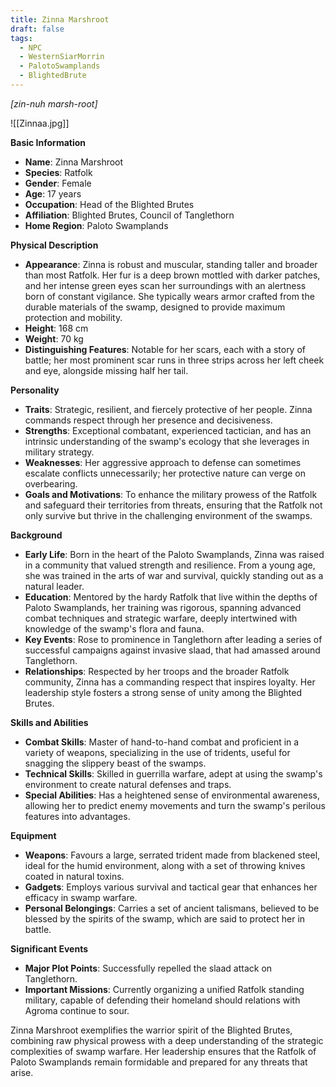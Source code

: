 ```yaml
---
title: Zinna Marshroot
draft: false
tags:
  - NPC
  - WesternSiarMorrin
  - PalotoSwamplands
  - BlightedBrute
---
```

*[zin-nuh marsh-root]*

![[Zinnaa.jpg]]

**Basic Information**

- **Name**: Zinna Marshroot
- **Species**: Ratfolk
- **Gender**: Female
- **Age**: 17 years
- **Occupation**: Head of the Blighted Brutes
- **Affiliation**: Blighted Brutes, Council of Tanglethorn
- **Home Region**: Paloto Swamplands

**Physical Description**

- **Appearance**: Zinna is robust and muscular, standing taller and broader than most Ratfolk. Her fur is a deep brown mottled with darker patches, and her intense green eyes scan her surroundings with an alertness born of constant vigilance. She typically wears armor crafted from the durable materials of the swamp, designed to provide maximum protection and mobility.
- **Height**: 168 cm
- **Weight**: 70 kg
- **Distinguishing Features**: Notable for her scars, each with a story of battle; her most prominent scar runs in three strips across her left cheek and eye, alongside missing half her tail.

**Personality**

- **Traits**: Strategic, resilient, and fiercely protective of her people. Zinna commands respect through her presence and decisiveness.
- **Strengths**: Exceptional combatant, experienced tactician, and has an intrinsic understanding of the swamp's ecology that she leverages in military strategy.
- **Weaknesses**: Her aggressive approach to defense can sometimes escalate conflicts unnecessarily; her protective nature can verge on overbearing.
- **Goals and Motivations**: To enhance the military prowess of the Ratfolk and safeguard their territories from threats, ensuring that the Ratfolk not only survive but thrive in the challenging environment of the swamps.

**Background**

- **Early Life**: Born in the heart of the Paloto Swamplands, Zinna was raised in a community that valued strength and resilience. From a young age, she was trained in the arts of war and survival, quickly standing out as a natural leader.
- **Education**: Mentored by the hardy Ratfolk that live within the depths of Paloto Swamplands, her training was rigorous, spanning advanced combat techniques and strategic warfare, deeply intertwined with knowledge of the swamp's flora and fauna.
- **Key Events**: Rose to prominence in Tanglethorn after leading a series of successful campaigns against invasive slaad, that had amassed around Tanglethorn.
- **Relationships**: Respected by her troops and the broader Ratfolk community, Zinna has a commanding respect that inspires loyalty. Her leadership style fosters a strong sense of unity among the Blighted Brutes.

**Skills and Abilities**

- **Combat Skills**: Master of hand-to-hand combat and proficient in a variety of weapons, specializing in the use of tridents, useful for snagging the slippery beast of the swamps.
- **Technical Skills**: Skilled in guerrilla warfare, adept at using the swamp's environment to create natural defenses and traps.
- **Special Abilities**: Has a heightened sense of environmental awareness, allowing her to predict enemy movements and turn the swamp's perilous features into advantages.

**Equipment**

- **Weapons**: Favours a large, serrated trident made from blackened steel, ideal for the humid environment, along with a set of throwing knives coated in natural toxins.
- **Gadgets**: Employs various survival and tactical gear that enhances her efficacy in swamp warfare.
- **Personal Belongings**: Carries a set of ancient talismans, believed to be blessed by the spirits of the swamp, which are said to protect her in battle.

**Significant Events**

- **Major Plot Points**: Successfully repelled the slaad attack on Tanglethorn.
- **Important Missions**: Currently organizing a unified Ratfolk standing military, capable of defending their homeland should relations with Agroma continue to sour. 

Zinna Marshroot exemplifies the warrior spirit of the Blighted Brutes, combining raw physical prowess with a deep understanding of the strategic complexities of swamp warfare. Her leadership ensures that the Ratfolk of Paloto Swamplands remain formidable and prepared for any threats that arise.